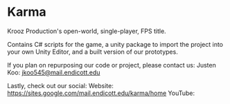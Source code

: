 # Karma
Krooz Production's open-world, single-player, FPS title.

Contains C# scripts for the game, a unity package to import the project into your own Unity Editor, and a built version of our prototypes.

If you plan on repurposing our code or project, please contact us:
Justen Koo: jkoo545@mail.endicott.edu

Lastly, check out our social:
Website: https://sites.google.com/mail.endicott.edu/karma/home
YouTube:
